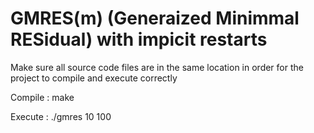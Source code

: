 # GMRES(m) (Generaized Minimmal RESidual) with impicit restarts

Make sure all source code files are in the same location in order for the project to compile and execute correctly

Compile : make

Execute : ./gmres 10 100 
